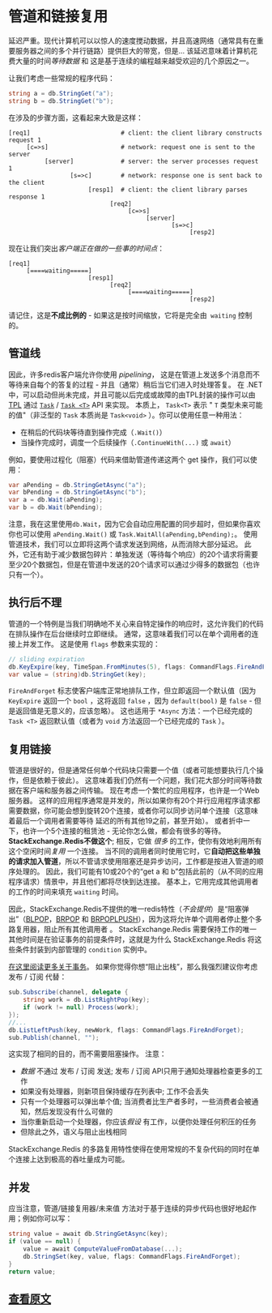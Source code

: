 ﻿管道和链接复用
===

延迟严重。现代计算机可以以惊人的速度搅动数据，并且高速网络（通常具有在重要服务器之间的多个并行链路）提供巨大的带宽，但是... 该延迟意味着计算机花费大量的时间*等待数据* 和 这是基于连续的编程越来越受欢迎的几个原因之一。


让我们考虑一些常规的程序代码：

```C#
string a = db.StringGet("a");
string b = db.StringGet("b");
```

在涉及的步骤方面，这看起来大致是这样：

    [req1]                         # client: the client library constructs request 1
         [c=>s]                    # network: request one is sent to the server
              [server]             # server: the server processes request 1
                     [s=>c]        # network: response one is sent back to the client
                          [resp1]  # client: the client library parses response 1
                                [req2]
                                     [c=>s]
                                          [server]
                                                 [s=>c]
                                                      [resp2]

现在让我们突出*客户端正在做的一些事的时间点*：

    [req1]
         [====waiting=====]
                          [resp1]
                                [req2]
                                     [====waiting=====]
                                                      [resp2]

请记住，这是**不成比例的** - 如果这是按时间缩放，它将是完全由` waiting`  控制的。

管道线
---

因此，许多redis客户端允许你使用 *pipelining*， 这是在管道上发送多个消息而不等待来自每个的答复的过程 - 并且（通常）稍后当它们进入时处理答复。
在 .NET 中，可以启动但尚未完成，并且可能以后完成或故障的由TPL封装的操作可以由 [TPL][1] 通过 [`Task`][2] / [`Task <T>`][3] API 来实现。
本质上， `Task<T>` 表示 " `T` 类型未来可能的值"（非泛型的 `Task` 本质尚是 `Task<void>` ）。你可以使用任意一种用法：

-  在稍后的代码块等待直到操作完成（`.Wait()`）
- 当操作完成时，调度一个后续操作（`.ContinueWith(...)` 或 `await`）

例如，要使用过程化（阻塞）代码来借助管道传递这两个 get 操作，我们可以使用：

```C#
var aPending = db.StringGetAsync("a");
var bPending = db.StringGetAsync("b");
var a = db.Wait(aPending);
var b = db.Wait(bPending);
```

注意，我在这里使用`db.Wait`，因为它会自动应用配置的同步超时，但如果你喜欢你也可以使用 `aPending.Wait()` 或 `Task.WaitAll(aPending,bPending);`。
使用管道技术，我们可以立即将这两个请求发送到网络，从而消除大部分延迟。
此外，它还有助于减少数据包碎片：单独发送（等待每个响应）的20个请求将需要至少20个数据包，但是在管道中发送的20个请求可以通过少得多的数据包（也许只有一个）。

执行后不理
---

管道的一个特例是当我们明确地不关心来自特定操作的响应时，这允许我们的代码在排队操作在后台继续时立即继续。 通常，这意味着我们可以在单个调用者的连接上并发工作。 这是使用 `flags` 参数来实现的：

```C#
// sliding expiration
db.KeyExpire(key, TimeSpan.FromMinutes(5), flags: CommandFlags.FireAndForget);
var value = (string)db.StringGet(key);
```

`FireAndForget` 标志使客户端库正常地排队工作，但立即返回一个默认值（因为 `KeyExpire` 返回一个 `bool` ，这将返回 `false` ，因为 `default(bool)` 是 `false`  - 但是返回值是无意义的，应该忽略）。
这也适用于 `*Async` 方法：一个已经完成的 `Task <T>` 返回默认值（或者为 `void` 方法返回一个已经完成的 `Task` ）。

复用链接
---

管道是很好的，但是通常任何单个代码块只需要一个值（或者可能想要执行几个操作，但是依赖于彼此）。
这意味着我们仍然有一个问题，我们花大部分时间等待数据在客户端和服务器之间传输。 
现在考虑一个繁忙的应用程序，也许是一个Web服务器。 
这样的应用程序通常是并发的，所以如果你有20个并行应用程序请求都需要数据，你可能会想到旋转20个连接，或者你可以同步访问单个连接（这意味着最后一个调用者需要等待 延迟的所有其他19之前，甚至开始）。 或者折中一下，也许一个5个连接的租赁池 - 无论你怎么做，都会有很多的等待。
**StackExchange.Redis不做这个**; 相反，它做 *很多* 的工作，使你有效地利用所有这个空闲时间*复用* 一个连接。
当不同的调用者同时使用它时，它**自动把这些单独的请求加入管道**，所以不管请求使用阻塞还是异步访问，工作都是按进入管道的顺序处理的。
因此，我们可能有10或20个的“get a 和 b”包括此前的（从不同的应用程序请求）情景中，并且他们都将尽快到达连接。
基本上，它用完成其他调用者的工作的时间来填充 `waiting` 时间。

因此，StackExchange.Redis不提供的唯一redis特性（*不会提供*）是“阻塞弹出”（[BLPOP](http://redis.io/commands/blpop)，[BRPOP](http://redis.io/commands/brpop) 和 [BRPOPLPUSH](http://redis.io/commands/brpoplpush)），因为这将允许单个调用者停止整个多路复用器，阻止所有其他调用者 。
StackExchange.Redis 需要保持工作的唯一其他时间是在验证事务的前提条件时，这就是为什么 StackExchange.Redis 将这些条件封装到内部管理的 `condition` 实例中。

[在这里阅读更多关于事务](https://github.com/StackExchange/StackExchange.Redis/blob/master/Docs/Transactions.md)。
如果你觉得你想“阻止出栈”，那么我强烈建议你考虑 发布 / 订阅 代替：

```C#
sub.Subscribe(channel, delegate {
    string work = db.ListRightPop(key);
    if (work != null) Process(work);
});
//...
db.ListLeftPush(key, newWork, flags: CommandFlags.FireAndForget);
sub.Publish(channel, "");
```

这实现了相同的目的，而不需要阻塞操作。 注意：

- *数据* 不通过 发布 / 订阅 发送; 发布 / 订阅 API只用于通知处理器检查更多的工作
- 如果没有处理器，则新项目保持缓存在列表中; 工作不会丢失
- 只有一个处理器可以弹出单个值; 当消费者比生产者多时，一些消费者会被通知，然后发现没有什么可做的
- 当你重新启动一个处理器，你应该*假设* 有工作，以便你处理任何积压的任务
- 但除此之外，语义与阻止出栈相同

StackExchange.Redis 的多路复用特性使得在使用常规的不复杂代码的同时在单个连接上达到极高的吞吐量成为可能。

并发
---

应当注意，管道/链接复用器/未来值 方法对于基于连续的异步代码也很好地起作用；例如你可以写：

```C#
string value = await db.StringGetAsync(key);
if (value == null) {
    value = await ComputeValueFromDatabase(...);
    db.StringSet(key, value, flags: CommandFlags.FireAndForget);
}
return value;
```

[查看原文](https://github.com/StackExchange/StackExchange.Redis/blob/master/Docs/PipelinesMultiplexers.md)
---

  [1]: http://msdn.microsoft.com/en-us/library/dd460717(v=vs.110).aspx
  [2]: http://msdn.microsoft.com/en-us/library/system.threading.tasks.task(v=vs.110).aspx
  [3]: http://msdn.microsoft.com/en-us/library/dd321424(v=vs.110).aspx
